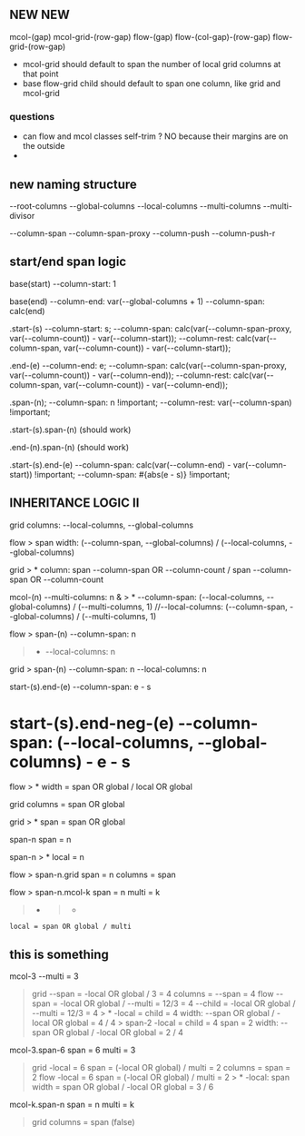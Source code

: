 ## NEW NEW

mcol-(gap)
mcol-grid-(row-gap)
flow-(gap)
flow-(col-gap)-(row-gap)
flow-grid-(row-gap)

- mcol-grid should default to span the number of local grid columns at that point
- base flow-grid child should default to span one column, like grid and mcol-grid

### questions
- can flow and mcol classes self-trim ? NO because their margins are on the outside
-
## new naming structure

--root-columns
--global-columns
--local-columns
--multi-columns
--multi-divisor

--column-span
  --column-span-proxy
--column-push
--column-push-r

## start/end span logic

base(start)
  --column-start: 1

base(end)
  --column-end: var(--global-columns + 1)
  --column-span: calc(end)

.start-(s)
  --column-start: s;
  --column-span: calc(var(--column-span-proxy, var(--column-count)) - var(--column-start));
  --column-rest: calc(var(--column-span, var(--column-count)) - var(--column-start));

.end-(e)
  --column-end: e;
  --column-span: calc(var(--column-span-proxy, var(--column-count)) - var(--column-end));
  --column-rest: calc(var(--column-span, var(--column-count)) - var(--column-end));

.span-(n);
  --column-span: n !important;
  --column-rest: var(--column-span) !important;

.start-(s).span-(n)
  (should work)

.end-(n).span-(n)
  (should work)

.start-(s).end-(e)
  --column-span: calc(var(--column-end) - var(--column-start)) !important;
  --column-span: #{abs(e - s)} !important;

## INHERITANCE LOGIC II

grid
  columns: --local-columns, --global-columns

flow > span
  width: (--column-span, --global-columns) / (--local-columns, --global-columns)

grid > *
  column: span --column-span OR --column-count / span --column-span OR --column-count

mcol-(n)
  --multi-columns: n
  & > *
    --column-span: (--local-columns, --global-columns) / (--multi-columns, 1)
    //--local-columns: (--column-span, --global-columns) / (--multi-columns, 1)

flow > span-(n)
  --column-span: n
  > * --local-columns: n

grid > span-(n)
  --column-span: n
  --local-columns: n

start-(s).end-(e)
  --column-span: e - s

start-(s).end-neg-(e)
  --column-span: (--local-columns, --global-columns) - e - s
==

flow > *
  width = span OR global / local OR global

grid
  columns = span OR global

grid > *
  span = span OR global

span-n
  span = n

span-n > *
  local = n

flow > span-n.grid
  span = n
  columns = span

flow > span-n.mcol-k
  span = n
  multi = k
  > * > *
    local = span OR global / multi

## this is something

mcol-3
  --multi = 3
  > grid
    --span = -local OR global / 3 = 4
    columns = --span = 4
  > flow
    --span = -local OR global / --multi = 12/3 = 4
    --child = -local OR global / --multi = 12/3 = 4
    > *
      -local = child = 4
      width: --span OR global / -local OR global = 4 / 4
    > span-2
      -local = child = 4
      span = 2
      width: --span OR global / -local OR global = 2 / 4

mcol-3.span-6
  span = 6
  multi = 3
  > grid
    -local = 6
    span = (-local OR global) / multi = 2
    columns = span = 2
  > flow
    -local = 6
    span = (-local OR global) / multi = 2
    > *
      -local: span
      width = span OR global / -local OR global = 3 / 6

mcol-k.span-n
  span = n
  multi = k
  > grid
    columns = span (false)
